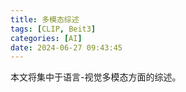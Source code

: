 ```yaml
---
title: 多模态综述
tags: [CLIP, Beit3]
categories: [AI]
date: 2024-06-27 09:43:45
---
```

本文将集中于语言-视觉多模态方面的综述。



